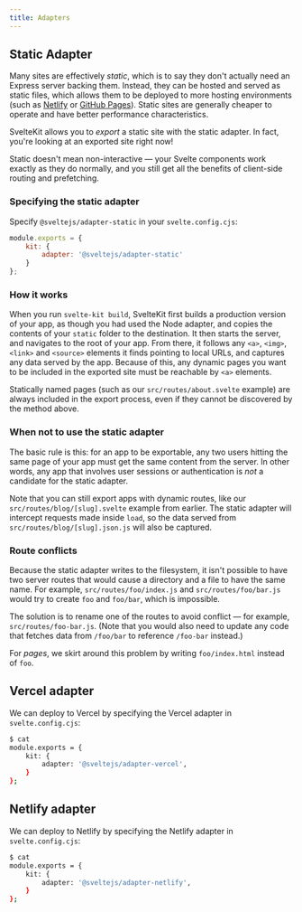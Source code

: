 ```yaml
---
title: Adapters
---
```


## Static Adapter

Many sites are effectively _static_, which is to say they don't actually need an Express server backing them. Instead, they can be hosted and served as static files, which allows them to be deployed to more hosting environments (such as [Netlify](https://www.netlify.com/) or [GitHub Pages](https://pages.github.com/)). Static sites are generally cheaper to operate and have better performance characteristics.

SvelteKit allows you to _export_ a static site with the static adapter. In fact, you're looking at an exported site right now!

Static doesn't mean non-interactive — your Svelte components work exactly as they do normally, and you still get all the benefits of client-side routing and prefetching.

### Specifying the static adapter

Specify `@sveltejs/adapter-static` in your `svelte.config.cjs`:

```js
module.exports = {
	kit: {
		adapter: '@sveltejs/adapter-static'
	}
};
```

### How it works

When you run `svelte-kit build`, SvelteKit first builds a production version of your app, as though you had used the Node adapter, and copies the contents of your `static` folder to the destination. It then starts the server, and navigates to the root of your app. From there, it follows any `<a>`, `<img>`, `<link>` and `<source>` elements it finds pointing to local URLs, and captures any data served by the app. Because of this, any dynamic pages you want to be included in the exported site must be reachable by `<a>` elements.

Statically named pages (such as our `src/routes/about.svelte` example) are always included in the export process, even if they cannot be discovered by the method above.

### When not to use the static adapter

The basic rule is this: for an app to be exportable, any two users hitting the same page of your app must get the same content from the server. In other words, any app that involves user sessions or authentication is _not_ a candidate for the static adapter.

Note that you can still export apps with dynamic routes, like our `src/routes/blog/[slug].svelte` example from earlier. The static adapter will intercept requests made inside `load`, so the data served from `src/routes/blog/[slug].json.js` will also be captured.

### Route conflicts

Because the static adapter writes to the filesystem, it isn't possible to have two server routes that would cause a directory and a file to have the same name. For example, `src/routes/foo/index.js` and `src/routes/foo/bar.js` would try to create `foo` and `foo/bar`, which is impossible.

The solution is to rename one of the routes to avoid conflict — for example, `src/routes/foo-bar.js`. (Note that you would also need to update any code that fetches data from `/foo/bar` to reference `/foo-bar` instead.)

For _pages_, we skirt around this problem by writing `foo/index.html` instead of `foo`.

## Vercel adapter

We can deploy to Vercel by specifying the Vercel adapter in `svelte.config.cjs`:

```bash
$ cat
module.exports = {
	kit: {
		adapter: '@sveltejs/adapter-vercel',
	}
};

```

## Netlify adapter

We can deploy to Netlify by specifying the Netlify adapter in `svelte.config.cjs`:

```bash
$ cat
module.exports = {
	kit: {
		adapter: '@sveltejs/adapter-netlify',
	}
};

```
